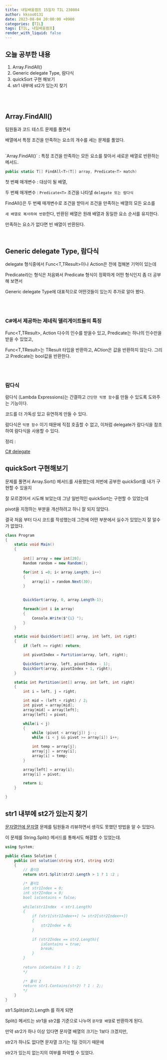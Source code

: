 ```yaml
---
title: 내일배움캠프 15일차 TIL 230804
author: kksoo0131
date: 2023-08-04 20:00:00 +0900
categories: [TIL]
tags: [TIL, 내일배움캠프]
render_with_liquid: false
---
```


## 오늘 공부한 내용

1. Array.FindAll()
2. Generic delegate Type, 람다식
3. quickSort 구현 해보기
4. str1 내부에 st2가 있는지 찾기

<br/>
<br/>

## Array.FindAll()

팀원들과 코드 테스트 문제를 풀면서

배열에서 특정 조건을 만족하는 요소의 개수를 세는 문제를 풀었다.

<br/>
`Array.FindAll()` : 특정 조건을 만족하는 모든 요소를 찾아서 새로운 배열로 반환하는 메서드.

```cs
public static T[] FindAll<T>(T[] array, Predicate<T> match)
```

첫 번째 매개변수 : 대상이 될 배열,

두 번째 매개변수 : `Predicate<T>` 조건을 나타낼 `delegate 또는 람다식`

FindAll()은 두 번째 매개변수로 조건을 받아서 조건을 만족하는 배열의 모든 요소를 

`새 배열로 복사하여 반환`한다, 반환된 배열은 원래 배열과 동일한 요소 순서를 유지한다.

만족하는 요소가 없다면 빈 배열이 반환된다.

<br/>

## Generic delegate Type, 람다식

delegate 형식중에서 Func<T,TResult>이나 Action<T>은 전에 접해본 기억이 있는데

Predicate라는 형식은 처음봐서 Predicate<T> 형식이 정확하게 어떤 형식인지 좀 더 공부해 보면서

Generic delegate Type에 대표적으로 어떤것들이 있는지 추가로 알아 봤다.

<br />
<br />

### C#에서 제공하는 제네릭 델리게이트들의 특징

Func<T,TResult>, Action<T> 다수의 인수를 받을수 있고, Predicate<T>는 하나의 인수만을 받을 수 있었고,

Func<T,TResult>는 TResult 타입을 반환하고, ACtion<T>은 값을 반환하지 않는다. 그리고 Predicate<T>는 bool값을 반환한다.
 
<br />
<br />

### 람다식

람다식 (Lambda Expressions)는 간결하고 `간단한 익명 함수`를 만들 수 있도록 도와주는 기능이다.

코드를 더 가독성 있고 유연하게 만들 수 있다.


람다식은 `익명 함수` 이기 때문에 직접 호출할 수 없고, 이처럼 delegate가 람다식을 참조하여 람다식을 사용할 수 있다.
 

정리 : 

[C# delegate](https://kksoo0131.github.io/posts/CSharp-7/)


## quickSort 구현해보기

문제를 풀면서 Array.Sort() 메서드를 사용했는데 저번에 공부한 quickSort를 내가 구현할 수 있을지 

잘 모르겠어서 시도해 보았는데 그냥 일반적인 quickSort는 구현할 수 있었는데

pivot을 지정하는 부분을 개선하려고 하니 잘 되지 않았다.

결국 처음 부터 다시 코드를 작성했는데 그전에 어떤 부분에서 실수가 있었는지 잘 알수가 없었다.

```cs
class Program
{ 
    static void Main()
    {
        
        int[] array = new int[20];
        Random random = new Random();

        for(int i =0; i< array.Length; i++)
        {
            array[i] = random.Next(30);
        }
        

        QuickSort(array, 0, array.Length-1);

        foreach(int i in array)
        {
            Console.Write($"{i} ");
        }
    }

    static void QuickSort(int[] array, int left, int right)
    {
        if (left >= right) return;

        int pivotIndex = Partition(array, left, right);

        QuickSort(array, left, pivotIndex - 1);
        QuickSort(array, pivotIndex + 1, right);
    }

    static int Partition(int[] array, int left, int right)
    {
        int i = left, j = right;

        int mid = (left + right) / 2;
        int pivot = array[mid];
        array[mid] = array[left];
        array[left] = pivot;

        while(i < j)
        {
            while (pivot < array[j]) j--;
            while (i < j && pivot >= array[i]) i++;

            int temp = array[j];
            array[j] = array[i];
            array[i] = temp;
        }

        array[left] = array[i];
        array[i] = pivot;

        return i;
    }

}
```




## str1 내부에 st2가 있는지 찾기
[문자열안에 문자열](https://school.programmers.co.kr/learn/courses/30/lessons/120908) 문제를 팀원들과 리뷰하면서 생각도 못했던 방법을 알 수 있었다.

이 문제를 String.Split() 메서드를 통해서도 해결할 수 있었는데.

```cs
using System;

public class Solution {
    public int solution(string str1, string str2) 
    {
        // 풀이3
        return str1.Split(str2).Length > 1 ? 1 :2 ;

        /* 풀이1
        int str1Index = 0;
        int str2Index = 0;
        bool isContains = false;
        
        while(str1Index  < str1.Length)
        {
            if (str1[str1Index++] != str2[str2Index++])
            {
                str2Index = 0;
            }
            
            if (str2Index == str2.Length){
                isContains = true;
                break;
            }                     
        }
        
        return isContains ? 1 : 2;
        */
        
        /* 풀이 2
        return str1.Contains(str2) ? 1 : 2;;
        */
    }
}
```
str1.Split(str2).Length 를 하게 되면

Split() 메서드는 str1을 str2를 기준으로 나누어 `문자열 배열`로 반환하게 된다.

만약 str2가 하나 이상 있다면 문자열 배열의 크기는 1보다 크겠지만,

str2가 하나도 없다면 문자열 크기는 1일 것이기 때문에

str2가 있는지 없는지의 여부를 파악할 수 있었다.